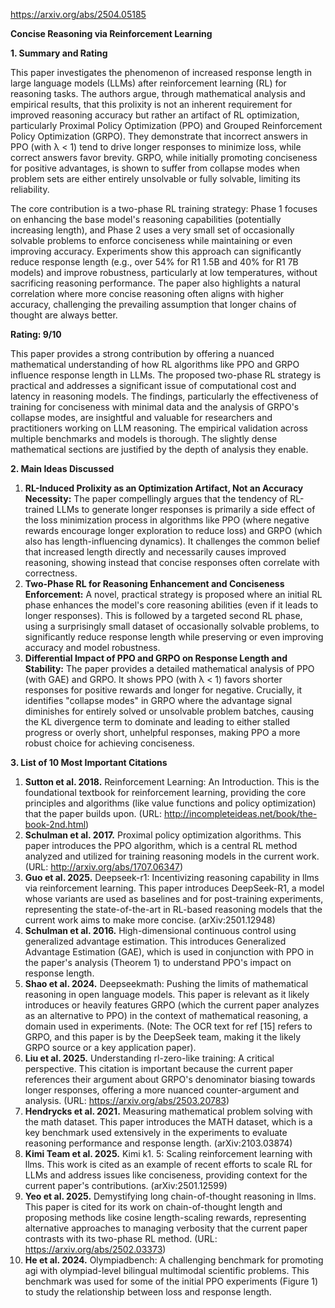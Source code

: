 https://arxiv.org/abs/2504.05185

**Concise Reasoning via Reinforcement Learning**

**1. Summary and Rating**

This paper investigates the phenomenon of increased response length in large language models (LLMs) after reinforcement learning (RL) for reasoning tasks. The authors argue, through mathematical analysis and empirical results, that this prolixity is not an inherent requirement for improved reasoning accuracy but rather an artifact of RL optimization, particularly Proximal Policy Optimization (PPO) and Grouped Reinforcement Policy Optimization (GRPO). They demonstrate that incorrect answers in PPO (with λ < 1) tend to drive longer responses to minimize loss, while correct answers favor brevity. GRPO, while initially promoting conciseness for positive advantages, is shown to suffer from collapse modes when problem sets are either entirely unsolvable or fully solvable, limiting its reliability.

The core contribution is a two-phase RL training strategy: Phase 1 focuses on enhancing the base model's reasoning capabilities (potentially increasing length), and Phase 2 uses a very small set of occasionally solvable problems to enforce conciseness while maintaining or even improving accuracy. Experiments show this approach can significantly reduce response length (e.g., over 54% for R1 1.5B and 40% for R1 7B models) and improve robustness, particularly at low temperatures, without sacrificing reasoning performance. The paper also highlights a natural correlation where more concise reasoning often aligns with higher accuracy, challenging the prevailing assumption that longer chains of thought are always better.

**Rating: 9/10**

This paper provides a strong contribution by offering a nuanced mathematical understanding of how RL algorithms like PPO and GRPO influence response length in LLMs. The proposed two-phase RL strategy is practical and addresses a significant issue of computational cost and latency in reasoning models. The findings, particularly the effectiveness of training for conciseness with minimal data and the analysis of GRPO's collapse modes, are insightful and valuable for researchers and practitioners working on LLM reasoning. The empirical validation across multiple benchmarks and models is thorough. The slightly dense mathematical sections are justified by the depth of analysis they enable.

**2. Main Ideas Discussed**

1.  **RL-Induced Prolixity as an Optimization Artifact, Not an Accuracy Necessity:** The paper compellingly argues that the tendency of RL-trained LLMs to generate longer responses is primarily a side effect of the loss minimization process in algorithms like PPO (where negative rewards encourage longer exploration to reduce loss) and GRPO (which also has length-influencing dynamics). It challenges the common belief that increased length directly and necessarily causes improved reasoning, showing instead that concise responses often correlate with correctness.
2.  **Two-Phase RL for Reasoning Enhancement and Conciseness Enforcement:** A novel, practical strategy is proposed where an initial RL phase enhances the model's core reasoning abilities (even if it leads to longer responses). This is followed by a targeted second RL phase, using a surprisingly small dataset of occasionally solvable problems, to significantly reduce response length while preserving or even improving accuracy and model robustness.
3.  **Differential Impact of PPO and GRPO on Response Length and Stability:** The paper provides a detailed mathematical analysis of PPO (with GAE) and GRPO. It shows PPO (with λ < 1) favors shorter responses for positive rewards and longer for negative. Crucially, it identifies "collapse modes" in GRPO where the advantage signal diminishes for entirely solved or unsolvable problem batches, causing the KL divergence term to dominate and leading to either stalled progress or overly short, unhelpful responses, making PPO a more robust choice for achieving conciseness.

**3. List of 10 Most Important Citations**

1.  **Sutton et al. 2018.** Reinforcement Learning: An Introduction. This is the foundational textbook for reinforcement learning, providing the core principles and algorithms (like value functions and policy optimization) that the paper builds upon. (URL: http://incompleteideas.net/book/the-book-2nd.html)
2.  **Schulman et al. 2017.** Proximal policy optimization algorithms. This paper introduces the PPO algorithm, which is a central RL method analyzed and utilized for training reasoning models in the current work. (URL: http://arxiv.org/abs/1707.06347)
3.  **Guo et al. 2025.** Deepseek-r1: Incentivizing reasoning capability in llms via reinforcement learning. This paper introduces DeepSeek-R1, a model whose variants are used as baselines and for post-training experiments, representing the state-of-the-art in RL-based reasoning models that the current work aims to make more concise. (arXiv:2501.12948)
4.  **Schulman et al. 2016.** High-dimensional continuous control using generalized advantage estimation. This introduces Generalized Advantage Estimation (GAE), which is used in conjunction with PPO in the paper's analysis (Theorem 1) to understand PPO's impact on response length.
5.  **Shao et al. 2024.** Deepseekmath: Pushing the limits of mathematical reasoning in open language models. This paper is relevant as it likely introduces or heavily features GRPO (which the current paper analyzes as an alternative to PPO) in the context of mathematical reasoning, a domain used in experiments. (Note: The OCR text for ref [15] refers to GRPO, and this paper is by the DeepSeek team, making it the likely GRPO source or a key application paper).
6.  **Liu et al. 2025.** Understanding rl-zero-like training: A critical perspective. This citation is important because the current paper references their argument about GRPO's denominator biasing towards longer responses, offering a more nuanced counter-argument and analysis. (URL: https://arxiv.org/abs/2503.20783)
7.  **Hendrycks et al. 2021.** Measuring mathematical problem solving with the math dataset. This paper introduces the MATH dataset, which is a key benchmark used extensively in the experiments to evaluate reasoning performance and response length. (arXiv:2103.03874)
8.  **Kimi Team et al. 2025.** Kimi k1. 5: Scaling reinforcement learning with llms. This work is cited as an example of recent efforts to scale RL for LLMs and address issues like conciseness, providing context for the current paper's contributions. (arXiv:2501.12599)
9.  **Yeo et al. 2025.** Demystifying long chain-of-thought reasoning in llms. This paper is cited for its work on chain-of-thought length and proposing methods like cosine length-scaling rewards, representing alternative approaches to managing verbosity that the current paper contrasts with its two-phase RL method. (URL: https://arxiv.org/abs/2502.03373)
10. **He et al. 2024.** Olympiadbench: A challenging benchmark for promoting agi with olympiad-level bilingual multimodal scientific problems. This benchmark was used for some of the initial PPO experiments (Figure 1) to study the relationship between loss and response length.
